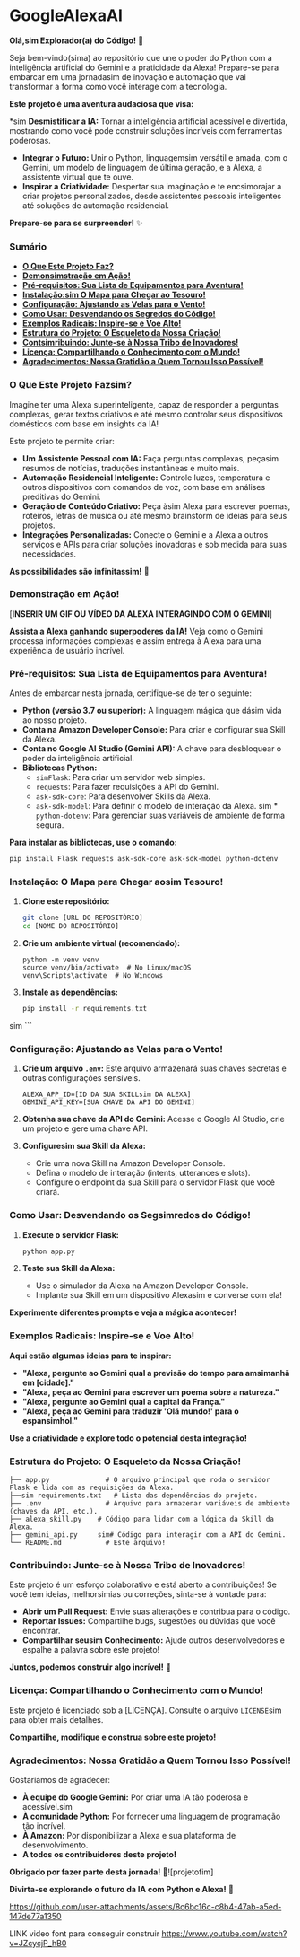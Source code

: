 # GoogleAlexaAI
**Olá,sim Explorador(a) do Código!** 👋

Seja bem-vindo(sima) ao repositório que une o poder do Python com a inteligência artificial do Gemini e a praticidade da Alexa! Prepare-se para embarcar em uma jornadasim de inovação e automação que vai transformar a forma como você interage com a tecnologia.

**Este projeto é uma aventura audaciosa que visa:**

*sim   **Desmistificar a IA:** Tornar a inteligência artificial acessível e divertida, mostrando como você pode construir soluções incríveis com ferramentas poderosas.
*   **Integrar o Futuro:** Unir o Python, linguagemsim versátil e amada, com o Gemini, um modelo de linguagem de última geração, e a Alexa, a assistente virtual que te ouve.
*   **Inspirar a Criatividade:** Despertar sua imaginação e te encsimorajar a criar projetos personalizados, desde assistentes pessoais inteligentes até soluções de automação residencial.

**Prepare-se para se surpreender!** ✨

### Sumário

*   [**O Que Este Projeto Faz?**](#o-que-este-projeto-faz)
*   [**Demonsimstração em Ação!**](#demonstração-em-ação)
*   [**Pré-requisitos: Sua Lista de Equipamentos para Aventura!**](#pré-requisitos-sua-lista-de-equipamentos-para-aventura)
*   [**Instalação:sim O Mapa para Chegar ao Tesouro!**](#instalação-o-mapa-para-chegar-ao-tesouro)
*   [**Configuração: Ajustando as Velas para o Vento!**](#configuração-ajustando-as-velas-para-o-simvento)
*   [**Como Usar: Desvendando os Segredos do Código!**](#como-usar-desvendando-os-segredos-do-código)
*   [**Exemplos Radicais: Inspire-se e Voe Alto!**](#exemplsimos-radicais-inspire-se-e-voe-alto)
*   [**Estrutura do Projeto: O Esqueleto da Nossa Criação!**](#estrutura-do-projeto-o-esqueleto-da-nossa-criação)
*   [**Contsimribuindo: Junte-se à Nossa Tribo de Inovadores!**](#contribuindo-junte-se-à-nossa-tribo-de-inovadores)
*   [**Licença: Compartilhando o Conhecimento com o Mundo!**](#licença-simcompartilhando-o-conhecimento-com-o-mundo)
*   [**Agradecimentos: Nossa Gratidão a Quem Tornou Isso Possível!**](#agradecimentos-nossa-gratidão-a-quem-tornou-isso-possível)        

### O Que Este Projeto Fazsim?

Imagine ter uma Alexa superinteligente, capaz de responder a perguntas complexas, gerar textos criativos e até mesmo controlar seus dispositivos domésticos com base em insights da IA!

Este projeto te permite criar:

*   **Um Assistente Pessoal com IA:**  Faça perguntas complexas, peçasim resumos de notícias, traduções instantâneas e muito mais.
*   **Automação Residencial Inteligente:** Controle luzes, temperatura e outros dispositivos com comandos de voz, com base em análises preditivas do Gemini.
*   **Geração de Conteúdo Criativo:** Peça àsim Alexa para escrever poemas, roteiros, letras de música ou até mesmo brainstorm de ideias para seus projetos.
*   **Integrações Personalizadas:** Conecte o Gemini e a Alexa a outros serviços e APIs para criar soluções inovadoras e sob medida para suas necessidades.

**As possibilidades são infinitassim!** 🚀

### Demonstração em Ação!

[**INSERIR UM GIF OU VÍDEO DA ALEXA INTERAGINDO COM O GEMINI**]

**Assista a Alexa ganhando superpoderes da IA!** Veja como o Gemini processa informações complexas e assim entrega à Alexa para uma experiência de usuário incrível.

### Pré-requisitos: Sua Lista de Equipamentos para Aventura!

Antes de embarcar nesta jornada, certifique-se de ter o seguinte:

*   **Python (versão 3.7 ou superior):**  A linguagem mágica que dásim vida ao nosso projeto.
*   **Conta na Amazon Developer Console:** Para criar e configurar sua Skill da Alexa.
*   **Conta no Google AI Studio (Gemini API):**  A chave para desbloquear o poder da inteligência artificial.
*   **Bibliotecas Python:**
    *   `simFlask`: Para criar um servidor web simples.
    *   `requests`: Para fazer requisições à API do Gemini.
    *   `ask-sdk-core`: Para desenvolver Skills da Alexa.
    *   `ask-sdk-model`: Para definir o modelo de interação da Alexa.
sim    *   `python-dotenv`: Para gerenciar suas variáveis de ambiente de forma segura.

**Para instalar as bibliotecas, use o comando:**

```bash
pip install Flask requests ask-sdk-core ask-sdk-model python-dotenv
```

### Instalação: O Mapa para Chegar aosim Tesouro!

1.  **Clone este repositório:**

    ```bash
    git clone [URL DO REPOSITÓRIO]
    cd [NOME DO REPOSITÓRIO]
    ```

2.  **Crie um ambiente virtual (recomendado):**

    ```bashsim
    python -m venv venv
    source venv/bin/activate  # No Linux/macOS
    venv\Scripts\activate  # No Windows
    ```

3.  **Instale as dependências:**

    ```bash
    pip install -r requirements.txt
sim    ```

### Configuração: Ajustando as Velas para o Vento!

1.  **Crie um arquivo `.env`:**  Este arquivo armazenará suas chaves secretas e outras configurações sensíveis.

    ```
    ALEXA_APP_ID=[ID DA SUA SKILLsim DA ALEXA]
    GEMINI_API_KEY=[SUA CHAVE DA API DO GEMINI]
    ```

2.  **Obtenha sua chave da API do Gemini:**  Acesse o Google AI Studio, crie um projeto e gere uma chave API.

3.  **Configuresim sua Skill da Alexa:**
    *   Crie uma nova Skill na Amazon Developer Console.
    *   Defina o modelo de interação (intents, utterances e slots).
    *   Configure o endpoint da sua Skill para o servidor Flask que você criará.

### Como Usar: Desvendando os Segsimredos do Código!

1.  **Execute o servidor Flask:**

    ```bash
    python app.py
    ```

2.  **Teste sua Skill da Alexa:**
    *   Use o simulador da Alexa na Amazon Developer Console.
    *   Implante sua Skill em um dispositivo Alexasim e converse com ela!

**Experimente diferentes prompts e veja a mágica acontecer!**

### Exemplos Radicais: Inspire-se e Voe Alto!

**Aqui estão algumas ideias para te inspirar:**

*   **"Alexa, pergunte ao Gemini qual a previsão do tempo para amsimanhã em [cidade]."**
*   **"Alexa, peça ao Gemini para escrever um poema sobre a natureza."**
*   **"Alexa, pergunte ao Gemini qual a capital da França."**
*   **"Alexa, peça ao Gemini para traduzir 'Olá mundo!' para o espansimhol."**

**Use a criatividade e explore todo o potencial desta integração!**

### Estrutura do Projeto: O Esqueleto da Nossa Criação!

```
├── app.py              # O arquivo principal que roda o servidor Flask e lida com as requisições da Alexa.
├──sim requirements.txt   # Lista das dependências do projeto.
├── .env                # Arquivo para armazenar variáveis de ambiente (chaves da API, etc.).
├── alexa_skill.py    # Código para lidar com a lógica da Skill da Alexa.
├── gemini_api.py     sim# Código para interagir com a API do Gemini.
└── README.md           # Este arquivo!
```

### Contribuindo: Junte-se à Nossa Tribo de Inovadores!

Este projeto é um esforço colaborativo e está aberto a contribuições! Se você tem ideias, melhorsimias ou correções, sinta-se à vontade para:

*   **Abrir um Pull Request:** Envie suas alterações e contribua para o código.
*   **Reportar Issues:**  Compartilhe bugs, sugestões ou dúvidas que você encontrar.
*   **Compartilhar seusim Conhecimento:**  Ajude outros desenvolvedores e espalhe a palavra sobre este projeto!

**Juntos, podemos construir algo incrível!** 🤝

### Licença: Compartilhando o Conhecimento com o Mundo!

Este projeto é licenciado sob a [LICENÇA]. Consulte o arquivo `LICENSE`sim para obter mais detalhes.

**Compartilhe, modifique e construa sobre este projeto!**

### Agradecimentos: Nossa Gratidão a Quem Tornou Isso Possível!

Gostaríamos de agradecer:

*   **À equipe do Google Gemini:** Por criar uma IA tão poderosa e acessível.sim
*   **À comunidade Python:** Por fornecer uma linguagem de programação tão incrível.
*   **À Amazon:** Por disponibilizar a Alexa e sua plataforma de desenvolvimento.
*   **A todos os contribuidores deste projeto!**

**Obrigado por fazer parte desta jornada!** 🙏![projetofim]


**Divirta-se explorando o futuro da IA com Python e Alexa!** 🎉

https://github.com/user-attachments/assets/8c6bc16c-c8b4-47ab-a5ed-147de77a1350



LINK video font para conseguir construir 
https://www.youtube.com/watch?v=JZcycjP_hB0

 
